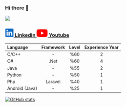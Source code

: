 ### Hi there 👋

<p align="left"> <img src="https://komarev.com/ghpvc/?username=serdaraltin&label=Profile%20views&color=ff8a14"/> </p>

<h3><a href="https://www.linkedin.com/in/serdar-altin/" ><img src="linkedin.png" alt="linkedin" width="28"/> Linkedin </a>
 <a href="https://www.youtube.com/meyta" ><img src="youtube.png" alt="youtube" width="36"/> Youtube </a></h3>




| Language           | Framework | Level | Experience Year |
| :----------------- |:-------------------:|:--------:|:--------------:|
| C/C++         | -         | %60   | 2 |
| C#            | .Net      | %60   | 4 |
| Java          | -         | %55   | 2 |
| Python        | -         | %50   | 1 |
| Php           | Laravel   | %40   | 1 |
| Android (Java)| -         | %25   | 1 |

[![GitHub stats](https://github-readme-stats.vercel.app/api?username=serdaraltin&show_icons=true&theme=default&count_private=false)](https://github.com/serdaraltin/)
